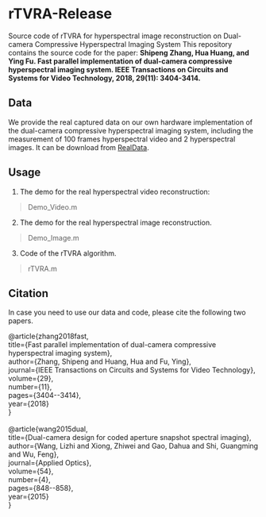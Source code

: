 # rTVRA-Release

Source code of rTVRA for hyperspectral image reconstruction on Dual-camera Compressive Hyperspectral Imaging System
This repository contains the source code for the paper: **Shipeng Zhang, Hua Huang, and Ying Fu. Fast parallel implementation of dual-camera compressive hyperspectral imaging system. IEEE Transactions on Circuits and Systems for Video Technology, 2018, 29(11): 3404-3414.**

## Data
We provide the real captured data on our own hardware implementation of the dual-camera compressive hyperspectral imaging system, including the measurement of 100 frames hyperspectral video and 2 hyperspectral images. It can be download from [RealData](https://drive.google.com/drive/folders/1xTHmHsOOV0guuWuZKh7troiwYr7CupPO?usp=sharing).

## Usage
1. The demo for the real hyperspectral video reconstruction:
>Demo_Video.m 

2. The demo for the real hyperspectral image reconstruction.
>Demo_Image.m 

3. Code of the rTVRA algorithm.
>rTVRA.m 

## Citation
In case you need to use our data and code, please cite the following two papers.

@article{zhang2018fast,<br/>
  title={Fast parallel implementation of dual-camera compressive hyperspectral imaging system},<br/>
  author={Zhang, Shipeng and Huang, Hua and Fu, Ying},<br/>
  journal={IEEE Transactions on Circuits and Systems for Video Technology},<br/>
  volume={29},<br/>
  number={11},<br/>
  pages={3404--3414},<br/>
  year={2018}<br/>
}<br/>
<br/>
@article{wang2015dual,<br/>
  title={Dual-camera design for coded aperture snapshot spectral imaging},<br/>
  author={Wang, Lizhi and Xiong, Zhiwei and Gao, Dahua and Shi, Guangming and Wu, Feng},<br/>
  journal={Applied Optics},<br/>
  volume={54},<br/>
  number={4},<br/>
  pages={848--858},<br/>
  year={2015}<br/>
}<br/>
